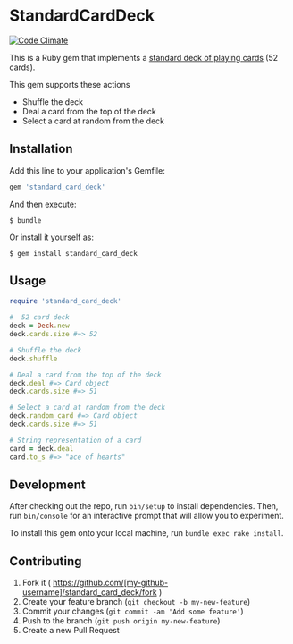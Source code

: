 # StandardCardDeck

[![Code Climate](https://codeclimate.com/github/theharq/standard_card_deck/badges/gpa.svg)](https://codeclimate.com/github/theharq/standard_card_deck)

This is a Ruby gem that implements a [standard deck of playing cards](http://en.wikipedia.org/wiki/Standard_52-card_deck) (52 cards).

This gem supports these actions

* Shuffle the deck
* Deal a card from the top of the deck
* Select a card at random from the deck

## Installation

Add this line to your application's Gemfile:

```ruby
gem 'standard_card_deck'
```

And then execute:

    $ bundle

Or install it yourself as:

    $ gem install standard_card_deck

## Usage

```ruby
require 'standard_card_deck'

#  52 card deck
deck = Deck.new
deck.cards.size #=> 52

# Shuffle the deck
deck.shuffle

# Deal a card from the top of the deck
deck.deal #=> Card object
deck.cards.size #=> 51

# Select a card at random from the deck
deck.random_card #=> Card object
deck.cards.size #=> 51

# String representation of a card
card = deck.deal
card.to_s #=> "ace of hearts"
```

## Development

After checking out the repo, run `bin/setup` to install dependencies. Then, run `bin/console` for an interactive prompt that will allow you to experiment.

To install this gem onto your local machine, run `bundle exec rake install`.

## Contributing

1. Fork it ( https://github.com/[my-github-username]/standard_card_deck/fork )
2. Create your feature branch (`git checkout -b my-new-feature`)
3. Commit your changes (`git commit -am 'Add some feature'`)
4. Push to the branch (`git push origin my-new-feature`)
5. Create a new Pull Request
